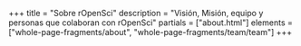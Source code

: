 +++
title = "Sobre rOpenSci"
description = "Visión, Misión, equipo y personas que colaboran con rOpenSci"
partials = ["about.html"]
elements = ["whole-page-fragments/about", "whole-page-fragments/team/team"]
+++
